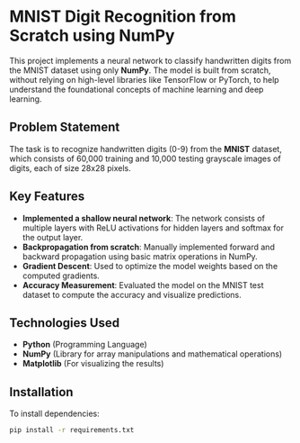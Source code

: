 # MNIST Digit Recognition from Scratch using NumPy

This project implements a neural network to classify handwritten digits from the MNIST dataset using only **NumPy**. The model is built from scratch, without relying on high-level libraries like TensorFlow or PyTorch, to help understand the foundational concepts of machine learning and deep learning.

## Problem Statement

The task is to recognize handwritten digits (0-9) from the **MNIST** dataset, which consists of 60,000 training and 10,000 testing grayscale images of digits, each of size 28x28 pixels.

## Key Features

- **Implemented a shallow neural network**: The network consists of multiple layers with ReLU activations for hidden layers and softmax for the output layer.
- **Backpropagation from scratch**: Manually implemented forward and backward propagation using basic matrix operations in NumPy.
- **Gradient Descent**: Used to optimize the model weights based on the computed gradients.
- **Accuracy Measurement**: Evaluated the model on the MNIST test dataset to compute the accuracy and visualize predictions.

## Technologies Used

- **Python** (Programming Language)
- **NumPy** (Library for array manipulations and mathematical operations)
- **Matplotlib** (For visualizing the results)

## Installation

To install dependencies:

```bash
pip install -r requirements.txt
